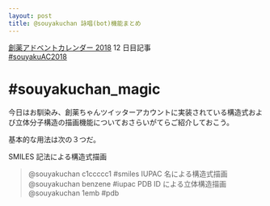 ```yaml
---
layout: post
title: @souyakuchan 詠唱(bot)機能まとめ
---
```


[創薬アドベントカレンダー 2018](https://adventar.org/calendars/3041) 12 日目記事  
[#souyakuAC2018](https://twitter.com/search?q=%23souyakuAC2018)  
  
# #souyakuchan_magic
今日はお馴染み、創薬ちゃんツイッターアカウントに実装されている構造式および立体分子構造の描画機能についておさらいがてらご紹介しておこう。  
  
基本的な用法は次の３つだ。  
  
SMILES 記法による構造式描画
> @souyakuchan c1ccccc1 #smiles
IUPAC 名による構造式描画
> @souyakuchan benzene #iupac
PDB ID による立体構造描画
> @souyakuchan 1emb #pdb

  
